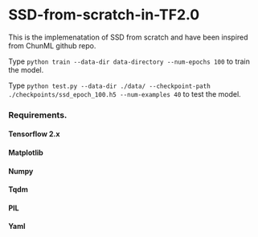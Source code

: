 # SSD-from-scratch-in-TF2.0

This is the implemenatation of SSD from scratch and have been inspired from ChunML github repo.

Type `python train --data-dir data-directory --num-epochs 100` to train the model.

Type `python test.py --data-dir ./data/ --checkpoint-path ./checkpoints/ssd_epoch_100.h5 --num-examples 40` to test the model.

### Requirements.
#### Tensorflow 2.x
#### Matplotlib
#### Numpy
#### Tqdm
#### PIL
#### Yaml
